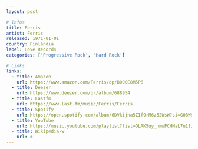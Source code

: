 ```yaml
---
layout: post

# Infos
title: Ferris
artist: Ferris
released: 1971-01-01
country: Finlândia
label: Love Records
categories: ['Progressive Rock', 'Hard Rock']

# Links
links:
  - title: Amazon
    url: https://www.amazon.com/Ferris/dp/B000E8M5P6
  - title: Deezer
    url: https://www.deezer.com/br/album/688954
  - title: Lastfm
    url: https://www.last.fm/music/Ferris/Ferris
  - title: Spotify
    url: https://open.spotify.com/album/6DVkijna5ZIf9rM6z52WsW?si=G08WSwpgR0iTUWnR9ND-Zw
  - title: YouTube
    url: https://music.youtube.com/playlist?list=OLAK5uy_nmwPCHMaL7u1fJL8mxUjL_UIAL9JRO2Xc
  - title: Wikipedia-w
    url: #
---
```


